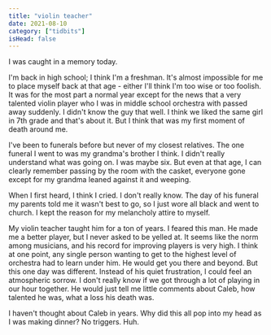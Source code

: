 ```yaml
---
title: "violin teacher"
date: 2021-08-10
category: ["tidbits"]
isHead: false
---
```


I was caught in a memory today. 

I'm back in high school; I think I'm a freshman. It's almost impossible for me to place myself back at that age - either I'll think I'm too wise or too foolish. It was for the most part a normal year except for the news that a very talented violin player who I was in middle school orchestra with passed away suddenly. I didn't know the guy that well. I think we liked the same girl in 7th grade and that's about it. But I think that was my first moment of death around me.

I've been to funerals before but never of my closest relatives. The one funeral I went to was my grandma's brother I think. I didn't really understand what was going on. I was maybe six. But even at that age, I can clearly remember passing by the room with the casket, everyone gone except for my grandma leaned against it and weeping. 

When I first heard, I think I cried. I don't really know. The day of his funeral my parents told me it wasn't best to go, so I just wore all black and went to church. I kept the reason for my melancholy attire to myself.

My violin teacher taught him for a ton of years. I feared this man. He made me a better player, but I never asked to be yelled at. It seems like the norm among musicians, and his record for improving players is very high. I think at one point, any single person wanting to get to the highest level of orchestra had to learn under him. He would get you there and beyond. But this one day was different. Instead of his quiet frustration, I could feel an atmospheric sorrow. I don't really know if we got through a lot of playing in our hour together. He would just tell me little comments about Caleb, how talented he was, what a loss his death was. 

I haven't thought about Caleb in years. Why did this all pop into my head as I was making dinner? No triggers. Huh.